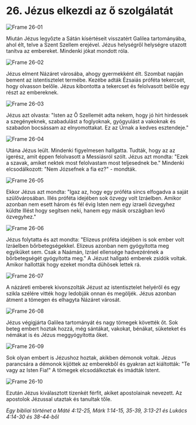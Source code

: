 # 26. Jézus elkezdi az ő szolgálatát

![Frame 26-01](https://cdn.door43.org/obs/jpg/360px/obs-en-26-01.jpg)

Miután Jézus legyőzte a Sátán kísértéseit visszatért Galilea tartományába, ahol élt, telve a Szent Szellem erejével. Jézus helységről helységre utazott tanítva az embereket. Mindenki jókat mondott róla.

![Frame 26-02](https://cdn.door43.org/obs/jpg/360px/obs-en-26-02.jpg)

Jézus elment Názáret városába, ahogy gyermekként élt. Szombat napján bement az istentisztelet termébe. Kezébe adták Ézsaiás próféta tekercsét, hogy olvasson belőle. Jézus kibontotta a tekercset és felolvasott belőle egy részt az embereknek.

![Frame 26-03](https://cdn.door43.org/obs/jpg/360px/obs-en-26-03.jpg)

Jézus azt olvasta: "Isten az Ő Szellemét adta nekem, hogy jó hírt hirdessek a szegényeknek, szabadulást a foglyoknak, gyógyulást a vakoknak és szabadon bocsássam az elnyomottakat. Ez az Úrnak a kedves esztendeje."

![Frame 26-04](https://cdn.door43.org/obs/jpg/360px/obs-en-26-04.jpg)

Utána Jézus leült. Mindenki figyelmesen hallgatta. Tudták, hogy az az igerész, amit éppen felolvasott a Messiásról szólt. Jézus azt mondta: "Ezek a szavak, amiket nektek most felolvastam most teljesednek be." Mindenki elcsodálkozott: "Nem Józsefnek a fia ez?" - mondták.

![Frame 26-05](https://cdn.door43.org/obs/jpg/360px/obs-en-26-05.jpg)

Ekkor Jézus azt mondta: "Igaz az, hogy egy próféta sincs elfogadva a saját szülővárosában. Illés próféta idejében sok özvegy volt Izráelben. Amikor azonban nem esett három és fél évig Isten nem egy izraeli özvegyhez küldte Illést hogy segítsen neki, hanem egy másik országban levő özvegyhez."

![Frame 26-06](https://cdn.door43.org/obs/jpg/360px/obs-en-26-06.jpg)

Jézus folytatta és azt mondta: "Elizeus próféta idejében is sok ember volt Izráelben bőrbetegségekkel. Elizeus azonban nem gyógyította meg egyiküket sem. Csak a Naámán, Izráel ellensége hadvezérének a bőrbetegségét gyógyította meg." A Jézust hallgató emberek zsidók voltak. Amikor hallották hogy ezeket mondta dühösek lettek rá.

![Frame 26-07](https://cdn.door43.org/obs/jpg/360px/obs-en-26-07.jpg)

A názáreti emberek kivonszolták Jézust az istentisztelet helyéről és egy szikla szélére vitték hogy ledobják onnan és megöljék. Jézus azonban átment a tömegen és elhagyta Názáret városát.

![Frame 26-08](https://cdn.door43.org/obs/jpg/360px/obs-en-26-08.jpg)

Jézus végigjárta Galilea tartományát és nagy tömegek követték őt. Sok beteg embert hoztak hozzá, még sántákat, vakokat, bénákat, süketeket és némákat is és Jézus meggyógyította őket.

![Frame 26-09](https://cdn.door43.org/obs/jpg/360px/obs-en-26-09.jpg)

Sok olyan embert is Jézushoz hoztak, akikben démonok voltak. Jézus parancsára a démonok kijöttek az emberekből és gyakran azt kiáltották: "Te vagy az Isten Fia!" A tömegek elcsodálkoztak és imádták Istent.

![Frame 26-10](https://cdn.door43.org/obs/jpg/360px/obs-en-26-10.jpg)

Ezután Jézus kiválasztott tizenkét férfit, akiket apostolainak nevezett. Az apostolok Jézussal utaztak és tanultak tőle.

_Egy bibliai történet a Máté 4:12-25, Márk 1:14-15, 35-39, 3:13-21 és Lukács 4:14-30 és 38-44-ből_
